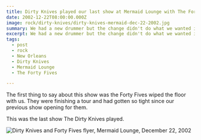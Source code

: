 ```yaml
---
title: Dirty Knives played our last show at Mermaid Lounge with The Forty Fives.
date: 2002-12-22T08:00:00.000Z
image: rock/dirty-knives/dirty-knives-mermaid-dec-22-2002.jpg
summary: We had a new drummer but the change didn't do what we wanted it to.
excerpt: We had a new drummer but the change didn't do what we wanted it to.
tags:
  - post 
  - rock
  - New Orleans
  - Dirty Knives
  - Mermaid Lounge
  - The Forty Fives

---
```


The first thing to say about this show was the Forty Fives wiped the floor with us. They were finishing a tour and had gotten so tight since our previous show opening for them.

This was the last show The Dirty Knives played.

![Dirty Knives and Forty Fives flyer, Mermaid Lounge, December 22, 2002](/static/img/rock/dirty-knives/dirty-knives-mermaid-dec-22-2002.jpg "Dirty Knives and Immortal Lee County Killers flyer,  Mermaid Lounge, December 22, 2002")